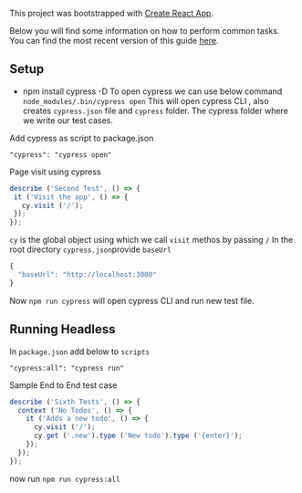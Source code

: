 This project was bootstrapped with [Create React App](https://github.com/facebookincubator/create-react-app).

Below you will find some information on how to perform common tasks.<br>
You can find the most recent version of this guide [here](https://github.com/facebookincubator/create-react-app/blob/master/packages/react-scripts/template/README.md).

## Setup
 - npm install cypress -D
 To open cypress we can use below command 
 `node_modules/.bin/cypress open`
 This will open cypress CLI , also creates `cypress.json` file and `cypress` folder.
 The cypress folder where we write our test cases.

 Add cypress as script to package.json 

 ``` "cypress": "cypress open" ```

 Page visit using cypress

 ```js
 describe ('Second Test', () => {
  it ('Visit the app', () => {
    cy.visit ('/');
  });
});
```

`cy` is the global object using which we call `visit` methos by passing  `/`
In the root directory `cypress.json`provide `baseUrl`

```js
{
  "baseUrl": "http://localhost:3000"
}
```

Now `npm run cypress` will open cypress CLI and run new test file.

## Running Headless

In `package.json` add below to `scripts`

`"cypress:all": "cypress run" `

Sample End to End test case

```js
describe ('Sixth Tests', () => {
  context ('No Todos', () => {
    it ('Adds a new todo', () => {
      cy.visit ('/');
      cy.get ('.new').type ('New todo').type ('{enter}');
    });
  });
});
```

now run `npm run cypress:all`

